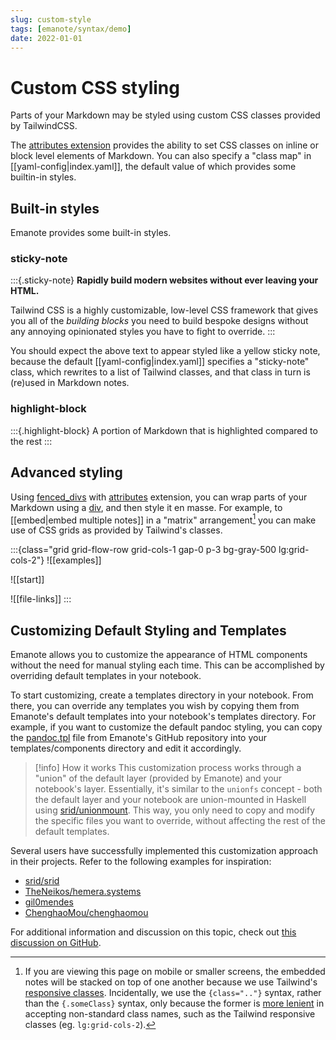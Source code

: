 ```yaml
---
slug: custom-style
tags: [emanote/syntax/demo]
date: 2022-01-01
---
```


# Custom CSS styling

Parts of your Markdown may be styled using custom CSS classes provided by TailwindCSS.

The [attributes extension](https://github.com/jgm/commonmark-hs/blob/master/commonmark-extensions/test/attributes.md) provides the ability to set CSS classes on inline or block level elements of Markdown. You can also specify a "class map" in [[yaml-config|index.yaml]], the default value of which provides some builtin-in styles.

## Built-in styles

Emanote provides some built-in styles.

### sticky-note

:::{.sticky-note}
**Rapidly build modern websites without ever leaving your HTML.**

Tailwind CSS is a highly customizable, low-level CSS framework that gives you
all of the *building blocks* you need to build bespoke designs without any
annoying opinionated styles you have to fight to override.
:::

You should expect the above text to appear styled like a yellow sticky note, because the default [[yaml-config|index.yaml]] specifies a "sticky-note" class, which rewrites to a list of Tailwind classes, and that class in turn is (re)used in Markdown notes.

### highlight-block

:::{.highlight-block}
A portion of Markdown that is highlighted compared to the rest
:::

## Advanced styling

Using [fenced_divs](https://github.com/jgm/commonmark-hs/blob/master/commonmark-extensions/test/fenced_divs.md) with [attributes](https://github.com/jgm/commonmark-hs/blob/master/commonmark-extensions/test/attributes.md) extension, you can wrap parts of your Markdown using a [div], and then style it en masse. For example, to [[embed|embed multiple notes]] in a "matrix" arrangement[^mob] you can make use of CSS grids as provided by Tailwind's classes.

[div]: https://developer.mozilla.org/en-US/docs/Web/HTML/Element/div

:::{class="grid grid-flow-row grid-cols-1 gap-0 p-3 bg-gray-500 lg:grid-cols-2"}
![[examples]]

![[start]]

![[file-links]]
:::

## Customizing Default Styling and Templates

Emanote allows you to customize the appearance of HTML components without the need for
manual styling each time. This can be accomplished by overriding default templates in your
notebook.

To start customizing, create a templates directory in your notebook. From there, you can
override any templates you wish by copying them from Emanote's default templates into your
notebook's templates directory. For example, if you want to customize the default pandoc
styling, you can copy the [pandoc.tpl](https://github.com/srid/emanote/blob/master/emanote/default/templates/components/pandoc.tpl)
file from Emanote's GitHub repository into your templates/components directory and edit it
accordingly.

> [!info] How it works
> This customization process works through a "union" of the default layer (provided by Emanote) and your notebook's layer. Essentially, it's similar to the `unionfs` concept - both the default layer and your notebook are union-mounted in Haskell using [srid/unionmount](https://github.com/srid/unionmount). This way, you only need to copy and modify the specific files you want to override, without affecting the rest of the default templates.

Several users have successfully implemented this customization approach in their projects.
Refer to the following examples for inspiration:

- [srid/srid](https://github.com/srid/srid/tree/master/templates)
- [TheNeikos/hemera.systems](https://github.com/TheNeikos/hemera.systems/tree/master/content/templates)
- [gil0mendes](https://gitlab.com/gil0mendes/website/-/tree/live/content/templates)
- [ChenghaoMou/chenghaomou](https://github.com/ChenghaoMou/chenghaomou.github.io/tree/master/templates)

For additional information and discussion on this topic, check out
[this discussion on GitHub](https://github.com/srid/emanote/discussions/438).

[^mob]: If you are viewing this page on mobile or smaller screens, the embedded notes will be stacked on top of one another because we use Tailwind's [responsive classes](https://tailwindcss.com/docs/responsive-design). Incidentally, we use the `{class=".."}` syntax, rather than the `{.someClass}` syntax, only because the former is [more lenient](https://github.com/jgm/commonmark-hs/issues/76) in accepting non-standard class names, such as the Tailwind responsive classes (eg. `lg:grid-cols-2`).

